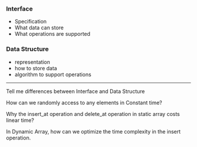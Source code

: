 
### Interface
- Specification
- What data can store
- What operations are supported

### Data Structure
- representation
- how to store data
- algorithm to support operations


---

Tell me differences between Interface and Data Structure

How can we randomly access to any elements in Constant time?

Why the insert_at operation and delete_at operation in static array costs linear time?

In Dynamic Array, how can we optimize the time complexity in the insert operation.



